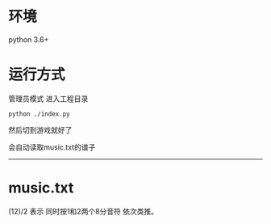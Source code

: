 # 环境
python 3.6+

# 运行方式
管理员模式 进入工程目录
```
python ./index.py
```

然后切到游戏就好了

会自动读取music.txt的谱子

---

# music.txt

(12)/2  表示 同时按1和2两个8分音符 依次类推。